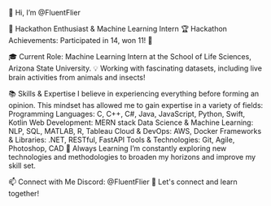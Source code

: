 

👋 Hi, I’m @FluentFlier

🌟 Hackathon Enthusiast & Machine Learning Intern
🏆 Hackathon Achievements: Participated in 14, won 11! 🚀

🎓 Current Role: Machine Learning Intern at the School of Life Sciences, Arizona State University.
💡 Working with fascinating datasets, including live brain activities from animals and insects!

📚 Skills & Expertise
I believe in experiencing everything before forming an opinion. This mindset has allowed me to gain expertise in a variety of fields:
Programming Languages: C, C++, C#, Java, JavaScript, Python, Swift, Kotlin
Web Development: MERN stack
Data Science & Machine Learning: NLP, SQL, MATLAB, R, Tableau
Cloud & DevOps: AWS, Docker
Frameworks & Libraries: .NET, RESTful, FastAPI
Tools & Technologies: Git, Agile, Photoshop, CAD
🌱 Always Learning
I’m constantly exploring new technologies and methodologies to broaden my horizons and improve my skill set.

📫 Connect with Me
Discord: @FluentFlier 👾
Let's connect and learn together!
